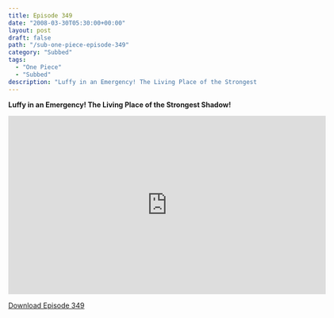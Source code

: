 ```yaml
---
title: Episode 349
date: "2008-03-30T05:30:00+00:00"
layout: post
draft: false
path: "/sub-one-piece-episode-349"
category: "Subbed"
tags:
  - "One Piece"
  - "Subbed"
description: "Luffy in an Emergency! The Living Place of the Strongest Shadow!"
---
```


**Luffy in an Emergency! The Living Place of the Strongest Shadow!**

<iframe width="640" height="360" src="https://www.rapidvideo.com/e/FXREQTVCCS" frameborder="0" marginwidth=0 marginheight=0 scrolling=no allowfullscreen></iframe>

<a href="http://ouo.io/qs/eCodkFEQ?s=https://rapidvid.to/d/https://www.rapidvideo.com/e/FXREQTVCCS">Download Episode 349</a>
